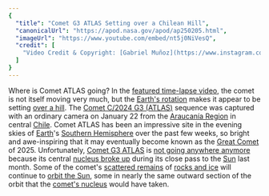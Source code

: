 ```yaml
---
{
  "title": "Comet G3 ATLAS Setting over a Chilean Hill",
  "canonicalUrl": "https://apod.nasa.gov/apod/ap250205.html",
  "imageUrl": "https://www.youtube.com/embed/nt5j0NiVesQ",
  "credit": [
    "Video Credit & Copyright: [Gabriel Muñoz](https://www.instagram.com/gbelmm.ph)"
  ]
}
---
```


Where is Comet ATLAS going? In the [featured time-lapse video](https://www.instagram.com/p/DFdvObFxHO9/), the comet is not itself moving very much, but the [Earth's rotation](https://apod.nasa.gov/apod/ap090909.html) makes it appear to be setting [over a hill](https://apod.nasa.gov/apod/ap210921.html). The [Comet C/2024 G3 (ATLAS)](https://en.wikipedia.org/wiki/C/2024_G3_\(ATLAS\)) sequence was captured with an ordinary camera on January 22 from the [Araucanía Region](https://youtu.be/6dVlY85KzpA) in central [Chile](https://en.wikipedia.org/wiki/Chile). Comet ATLAS has been an impressive site in the evening skies of [Earth](https://earthobservatory.nasa.gov/)'s [Southern Hemisphere](https://en.wikipedia.org/wiki/Southern_Hemisphere) over the past few weeks, so bright and awe-inspiring that it may eventually become known as the [Great Comet](https://en.wikipedia.org/wiki/Great_comet) of 2025. Unfortunately, [Comet G3 ATLAS](https://apod.nasa.gov/apod/ap250126.html) is [not going anywhere anymore](https://i.pinimg.com/originals/07/9c/3e/079c3ea0dce59cc171629800294b0f3d.jpg) because its central [nucleus broke up](https://skyandtelescope.org/astronomy-news/comet-atlas-caught-in-the-act-of-disintegration/) during its close pass to the [Sun](https://science.nasa.gov/sun/) last month. Some of the comet's [scattered remains](https://apod.nasa.gov/apod/ap230903.html) of [rocks and ice](https://science.nasa.gov/solar-system/comets/) will continue to [orbit the Sun](https://apod.nasa.gov/apod/ap240811.html), some in nearly the same outward section of the orbit that the [comet's nucleus](https://www.planetary.org/space-images/cometary-nuclei-to-scale) would have taken.
